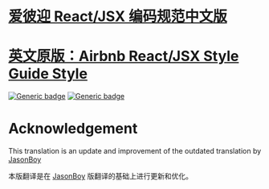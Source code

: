 # [爱彼迎 React/JSX 编码规范中文版](react/) 
# [英文原版：Airbnb React/JSX Style Guide Style](https://github.com/airbnb/javascript/tree/master/react)

[![Generic badge](https://img.shields.io/badge/Version-Feb7%202020-<COLOR>.svg)](https://shields.io/) 
[![Generic badge](https://img.shields.io/badge/UpToDate-Yes-<COLOR>.svg)](https://shields.io/) 


# Acknowledgement
This translation is an update and improvement of the outdated translation by [JasonBoy](https://github.com/JasonBoy/javascript/tree/master/react)

本版翻译是在 [JasonBoy](https://github.com/JasonBoy/javascript/tree/master/react) 版翻译的基础上进行更新和优化。
